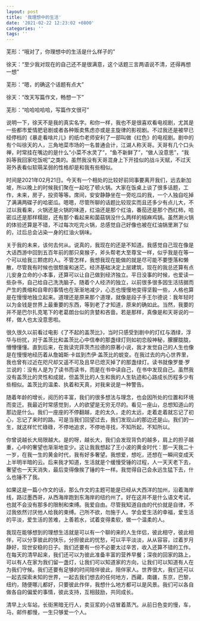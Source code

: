 ```yaml
---
layout: post
title: '我理想中的生活'
date: '2021-02-22 12:23:02 +0800'
categories: ''
tags: ''
---
```


芜形：“哦对了，你理想中的生活是什么样子的”

徐天：“至少我对现在的自己还不是很满意，这个话题三言两语说不清，还得再想一想”

芜形：“嗯，的确这个话题有点大”

徐天：“改天写篇作文，畅想一下”

芜形：“哈哈哈哈哈，写篇作文很可”

说明一下，徐天不是我的真实名字。和你一样，我也不是很喜欢看电视剧，尤其是一些都市爱情肥皂剧或者各种贩卖焦虑亦或是主旋律的影视剧。不过我还是被早已经停档的《暴走看啥片儿》的纸巾老师安利了一部叫做《红色》的电视剧。剧中的有个叫徐天的人，三角地菜市场的一名普通会计，江湖人称天哥。天哥有几个口头禅，时常挂在嘴边的是什么“小菜不水灵了”，“鱼不新鲜了”，“做人没意思”，“我妈等我回家吃饭呢”之类的。虽然我没有天哥混身上下开挂似的战斗天赋，不过天哥外表看似软萌呆弱的性格却是和我有些相似。

时间是2021年02月21日。今天有一个相处的比较好前同事要离开我们，远去新加坡，所以晚上的时候我们聚在一起吃了顿火锅。大家在饭桌上谈了很多话题，工作，未来，房子，投资等等。席间，安安静静坐在一旁吃瓜的我，一个人独自吃掉了满满两碟子的哈密瓜。嗯嗯，尽管所聊的话题比较现实而且还多少有点儿大，不过以我看来，火锅还是火锅的味道，红油还是那个红油，番茄还是那个西红柿，哈密瓜还是那样糯甜，还有那个看起来和菌菇锅没什么两样的椒麻鸡锅。虽然涮火锅的体验还算是不错，不过每次吃完火锅，总感觉自己好像也被在红油锅里涮了似的，过后总会沾染一身的红油火锅味。

关于我的未来，该何去何从。说真的，我现在的还是不知道。我感觉自己现在像是大话西游中回到五百年前的那只臭猴子，斧头帮老大至尊宝一样，似乎我是在等一个可以给我三颗痣的人。不管怎样，我想我现在能做的就是尽可能不要堕落和懒散，尽管我有时候也很颓废和迷茫。经济基础决定上层建筑，现在的我总还算有点儿安身立命的小本事，还算可以让自己做到经济独立。平日没事的时候，也爱读一些杂书，自己给自己洗洗脑子。随着个人经济的独立，以前很多很多因生活拮据而产生的畏缩和自卑的事情也在渐渐地减少，心志也慢慢地变得坚毅一些，人格也算是在慢慢地独立起来。道理还是原来那个道理，就像是段子手王尔德说：我年轻时以为金钱是世界上最重要的东西，等到老了才知道，原来的确如此。当然，我要的并不是巴尔扎克笔下的老葛朗台似的贪婪和吝啬。若是那样，真像是和天哥说的一样，做人也太没意思啦。

很久很久以前看过电影《了不起的盖茨比》，当时只感受到剧中的灯红与酒绿，浮华与纷扰，对于盖茨比和盖茨比心中信奉的那盏绿灯则如初恋般神秘，朦朦胧胧，懵懵懂懂。直到后来，在我读完菲茨杰拉德的原著小说，我才发觉自己的人生也像是在慢慢地经历着从詹姆斯·卡兹到杰伊·盖茨比的蜕变。在我过去的内心世界里，我也曾有过近在咫尺却又遥不可及且早已熄灭掉了的那盏绿灯。读书就像罗曼·罗兰说的：没有人是为了读书而读书，而是在书中读自己，在书中发现自己。虽然我没有盖茨比的灵性和成就，但盖茨比的人生和我的人生轨迹和心路成长历程多少有些相似。盖茨比的温柔、执着和天真，对我来说是一种警告。

随着年龄的增长，阅历的丰富，我们的很多想法与理念，也会因所处的位置和环境而变迁。我最近时常感觉到，人的欲望是无穷无尽的。看见一座山，总想知道山的那边是什么。我们一座座的不停翻越，走的太久，走的太远，走着走着就忘记了初心，忘记了来时的路。可是当我们回望过去，我们发现山的那边还是山。我们的一生，就这样忙忙碌碌，不停地追求，不停地寻找，不知所起，不知所以。

你曾说越长大局限越大。是的呀，越长大，我们会发现背负的越多，肩上的担子越重，心中的奢望也渐渐地变少。这让我我想起了王小波的黄金时代：那一天我二十一岁，在我一生的黄金时代，我有好多奢望。我想爱，想吃，还想在一瞬间变成天上半明半暗的云。后来我才知道，生活就是个缓慢受锤的过程，人一天天老下去，奢望也一天天消失，最后变得像挨了锤的牛一样。我觉得自己会永远生猛下去，什么也锤不了我。

如果这是一篇小作文的话，那么作文的主题可能是已经从大西洋的加州，沿着海岸线，路过墨西哥，从西海岸跑到东海岸的纽约州了。好在这并不是什么语文考试，也就不会没有那多的限制和束缚。我爱自由。尽管我知道自由的代价就是自律，不过我依然讨厌他人给我的束缚。己所不欲，勿施于人。学会爱生活的幸福，爱生活的平淡，爱生活的苦难，上善若水，试着变得柔软，做一个温柔的人。

我现在能够想到的理想生活就是可以有一个聊的来的人生伴侣，彼此相守，彼此相伴，可以分享彼此的快乐，分担彼此的忧愁，可以平平淡淡，从从容容，过着岁月静好，现世安稳的日子。我们还要有一份不必要太过辛苦，收入还算不错的工作。在每天的清早起来，我们还可以为彼此准备丰富的营养早餐；深夜的回家的路上，可以有人在家为我们留一盏灯，让我们可以知道家的方向，让我们可以知道有人在为我们守候。我们还要有足够的时间陪伴彼此，陪伴家人。世界很大，我们还可以一起去探索未知的世界，一起去我们想去的任何地方，西藏，南疆，东京，巴黎，纽约，随便哪儿都好，只要彼此作伴，我想什么地方都可以是风景。我们可以各自做各自的偏爱的事情，彼此支持，互相鼓励，共同成长。

清早上火车站，长街黑暗无行人，卖豆浆的小店冒着蒸汽。从前日色变的慢，车，马，邮件都慢，一生只够爱一个人。
